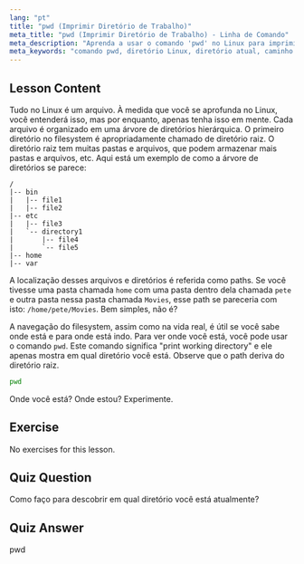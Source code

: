 ```yaml
---
lang: "pt"
title: "pwd (Imprimir Diretório de Trabalho)"
meta_title: "pwd (Imprimir Diretório de Trabalho) - Linha de Comando"
meta_description: "Aprenda a usar o comando 'pwd' no Linux para imprimir seu diretório de trabalho atual. Entenda os caminhos do sistema de arquivos Linux e a navegação para iniciantes."
meta_keywords: "comando pwd, diretório Linux, diretório atual, caminho Linux, tutorial Linux, Linux para iniciantes, guia Linux"
---
```


## Lesson Content

Tudo no Linux é um arquivo. À medida que você se aprofunda no Linux, você entenderá isso, mas por enquanto, apenas tenha isso em mente. Cada arquivo é organizado em uma árvore de diretórios hierárquica. O primeiro diretório no filesystem é apropriadamente chamado de diretório raiz. O diretório raiz tem muitas pastas e arquivos, que podem armazenar mais pastas e arquivos, etc. Aqui está um exemplo de como a árvore de diretórios se parece:

```plaintext
/
|-- bin
|   |-- file1
|   |-- file2
|-- etc
|   |-- file3
|   `-- directory1
|       |-- file4
|       `-- file5
|-- home
|-- var
```

A localização desses arquivos e diretórios é referida como paths. Se você tivesse uma pasta chamada `home` com uma pasta dentro dela chamada `pete` e outra pasta nessa pasta chamada `Movies`, esse path se pareceria com isto: `/home/pete/Movies`. Bem simples, não é?

A navegação do filesystem, assim como na vida real, é útil se você sabe onde está e para onde está indo. Para ver onde você está, você pode usar o comando `pwd`. Este comando significa "print working directory" e ele apenas mostra em qual diretório você está. Observe que o path deriva do diretório raiz.

```bash
pwd
```

Onde você está? Onde estou? Experimente.

## Exercise

No exercises for this lesson.

## Quiz Question

Como faço para descobrir em qual diretório você está atualmente?

## Quiz Answer

pwd
